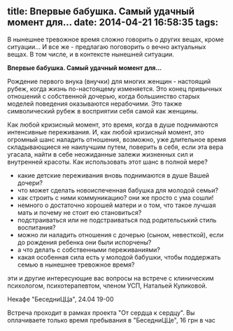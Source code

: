 title: Впервые бабушка. Самый удачный момент для...
date: 2014-04-21 16:58:35
tags:
---
В нынешнее тревожное время сложно говорить о других вещах, кроме ситуации... И все же - предлагаю поговорить о вечно актуальных вещах. В том числе, и в контексте нынешней ситуации.

**Впервые бабушка. Самый удачный момент для...**

Рождение первого внука (внучки) для многих женщин - настоящий рубеж, когда жизнь по-настоящему изменяется. Это конец привычных отношений с собственной дочерью, когда большинство старых моделей поведения оказываются нерабочими. Это также символический рубеж в восприятии себя самой как женщины.

Как любой кризисный момент, это время, когда в душе поднимаются интенсивные переживания. И, как любой кризисный момент, это огромный шанс наладить отношения, возможно, уже длительное время складывающиеся не наилучшим путем, поверить в себя, если эта вера угасала, найти в себе неожиданные залежи жизненных сил и внутренней красоты. Как использовать этот шанс в полной мере?

- какие детские переживания вновь поднимаются в душе Вашей дочери?
- что может сделать новоиспеченная бабушка для молодой семьи?
- как строить с ними коммуникацию? они же просто с ума сошли!
- немного о достаточно хорошей матери и о том, что такое лучшая мать и почему не стоит ею становиться?
- подстраиваться или не подстраиваться под родительський стиль воспитания?
- можно ли наладить отношения с дочерью (сыном, невесткой), если до рождения ребенка они были испорчены?
- а что делать с собственными переживаниями?
- какая особенная сила есть у молодой бабушки, чтобы поддержать семью в нынешнее тревожное время?

эти и другие интересующие вас вопросы на встрече с клиническим психологом, психотерапевтом, членом УСП, Натальей Куликовой.

Некафе "БеседниЦЦа", 24.04 19-00

Встреча проходит в рамках проекта "От сердца к сердцу". Вы оплачиваете только время пребывания в "БеседниЦЦе", 16 грн в час